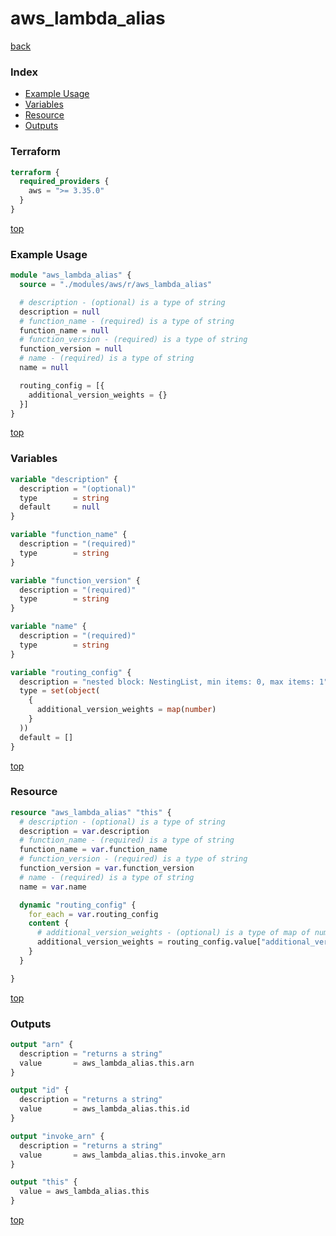 # aws_lambda_alias

[back](../aws.md)

### Index

- [Example Usage](#example-usage)
- [Variables](#variables)
- [Resource](#resource)
- [Outputs](#outputs)

### Terraform

```terraform
terraform {
  required_providers {
    aws = ">= 3.35.0"
  }
}
```

[top](#index)

### Example Usage

```terraform
module "aws_lambda_alias" {
  source = "./modules/aws/r/aws_lambda_alias"

  # description - (optional) is a type of string
  description = null
  # function_name - (required) is a type of string
  function_name = null
  # function_version - (required) is a type of string
  function_version = null
  # name - (required) is a type of string
  name = null

  routing_config = [{
    additional_version_weights = {}
  }]
}
```

[top](#index)

### Variables

```terraform
variable "description" {
  description = "(optional)"
  type        = string
  default     = null
}

variable "function_name" {
  description = "(required)"
  type        = string
}

variable "function_version" {
  description = "(required)"
  type        = string
}

variable "name" {
  description = "(required)"
  type        = string
}

variable "routing_config" {
  description = "nested block: NestingList, min items: 0, max items: 1"
  type = set(object(
    {
      additional_version_weights = map(number)
    }
  ))
  default = []
}
```

[top](#index)

### Resource

```terraform
resource "aws_lambda_alias" "this" {
  # description - (optional) is a type of string
  description = var.description
  # function_name - (required) is a type of string
  function_name = var.function_name
  # function_version - (required) is a type of string
  function_version = var.function_version
  # name - (required) is a type of string
  name = var.name

  dynamic "routing_config" {
    for_each = var.routing_config
    content {
      # additional_version_weights - (optional) is a type of map of number
      additional_version_weights = routing_config.value["additional_version_weights"]
    }
  }

}
```

[top](#index)

### Outputs

```terraform
output "arn" {
  description = "returns a string"
  value       = aws_lambda_alias.this.arn
}

output "id" {
  description = "returns a string"
  value       = aws_lambda_alias.this.id
}

output "invoke_arn" {
  description = "returns a string"
  value       = aws_lambda_alias.this.invoke_arn
}

output "this" {
  value = aws_lambda_alias.this
}
```

[top](#index)